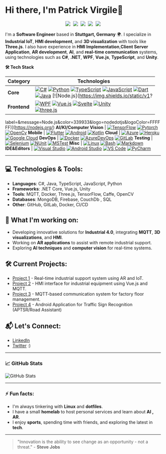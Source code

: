 # Hi there, I'm Patrick Virgile👋

<p align="center">
   <kbd>
  <a href="https://dev.to/virgiledjimgou58" title="Dev.to - @virgiledjimgou58"><img src="https://img.shields.io/badge/-Lissy93-a75fff?style=flat&logo=Dev.to&logoColor=white" /></a>
  <a href="https://stackoverflow.com/users/979052/chichikolon65" title="StackOverflow - Virgile Patrick"><img src="https://img.shields.io/badge/-Alicia-f48225?style=flat&logo=Stackoverflow&logoColor=white" /></a>
  <a href="https://www.linkedin.com/in/patrick-virgile-djimgou/" title="LinkedIn - Patrick DJimgou"><img src="https://img.shields.io/badge/-Alicia_Sykes-0072b1?style=flat&logo=Linkedin&logoColor=white" /></a>
  <a href="https://www.reddit.com/user/virgiledjimgou58" title="Reddit - u/virgiledjimgou58"><img src="https://img.shields.io/badge/-Lissy93-ff4500?style=flat&logo=reddit&logoColor=white" /></a>
  <a href="http://virgiledjimgou.esy.es/" title="Personal Website - virgiledjimgou.esy.es"><img src="https://img.shields.io/badge/-aliciasykes.com-00CCB4?style=flat&logo=ApacheSpark&logoColor=white" /></a>
  </kbd>
</p>

I'm a **Software Engineer** based in **Stuttgart, Germany** 🌍. I specialize in **Industrial IoT**, **HMI development**, and **3D visualization** with tools like **Three.js**. I also have experience in **HMI Implementation**,**Client Server Application**, **AR development**, **AI**, and **real-time communication** systems, using technologies such as **C#**, **.NET**, **WPF**, **Vue.js**, **TypeScript**, and **Unity**.

<summary><b>🛠️ Tech Stack</b></summary>
    <p>

| **Category** | **Technologies** |
| - | - |
**Core** | [![C#](https://img.shields.io/static/v1?label=&message=Go&color=00ADD8&logo=go&logoColor=FFFFFF)](https://visualstudio.microsoft.com/de/) [![Python](https://img.shields.io/static/v1?label=&message=Python&color=3C78A9&logo=python&logoColor=FFFFFF)](https://www.python.org/) [![TypeScript](https://img.shields.io/static/v1?label=&message=TypeScript&color=3178C6&logo=typescript&logoColor=FFFFFF)](https://www.typescriptlang.org/) [![JavaScript](https://img.shields.io/static/v1?label=&message=JavaScript&color=F7DF1E&logo=javascript&logoColor=FFFFFF)](https://www.javascript.com/) [![Dart](https://img.shields.io/static/v1?label=&message=Dart&color=0175C2&logo=dart&logoColor=FFFFFF)](https://dart.dev/)<br>[![Java](https://img.shields.io/static/v1?label=&message=Java&color=007396&logo=java&logoColor=FFFFFF)](https://www.java.com/) [![Node.js](https://img.shields.io/static/v1?
**Frontend** | [![WPF](https://img.shields.io/static/v1?label=&message=Astro&color=a545f0&logo=astro&logoColor=FFFFFF)](https://learn.microsoft.com/en-us/dotnet/desktop/wpf/?view=netdesktop-9.0) [![Vue.js](https://img.shields.io/static/v1?label=&message=Vue.js&color=4FC08D&logo=vuedotjs&logoColor=FFFFFF)](https://vuejs.org/) [![Svelte](https://img.shields.io/static/v1?label=&message=Svelte&color=FF3E00&logo=svelte&logoColor=FFFFFF)](https://svelte.dev/) [![Unity](https://img.shields.io/static/v1?label=&message=React&color=61DAFB&logo=react&logoColor=FFFFFF)](https://unity.com/de) <br> [![three.js](https://img.shields.io/static/v1?label=&message=D3.js&color=F9A03C&logo=d3dotjs&logoColor=FFFFFF)](https://github.com/mrdoob/three.js/)
label=&message=Node.js&color=339933&logo=nodedotjs&logoColor=FFFFFF)](https://nodejs.org/)
**AI/KI/Computer Vision** | [![TensorFlow](https://img.shields.io/static/v1?label=&message=Azure&color=0078D4&logo=microsoftazure&logoColor=FFFFFF)](https://www.tensorflow.org/) [![Pytorch](https://img.shields.io/static/v1?label=&message=Heroku&color=430098&logo=heroku&logoColor=FFFFFF)](https://pytorch.org/) [![OpenCv](https://img.shields.io/static/v1?label=&message=GCP&color=4285F4&logo=googlecloud&logoColor=FFFFFF)](https://opencv.org/)
**Mobile** | [![Flutter](https://img.shields.io/static/v1?label=&message=Flutter&color=02569B&logo=flutter&logoColor=FFFFFF)](https://flutter.dev/) [![Android](https://img.shields.io/static/v1?label=&message=Android&color=3DDC84&logo=android&logoColor=FFFFFF)](https://developer.android.com/) [![Kotlin](https://img.shields.io/static/v1?label=&message=Kotlin&color=7F52FF&logo=kotlin&logoColor=FFFFFF)](https://kotlinlang.org/) 
**Cloud** | [![Azure](https://img.shields.io/static/v1?label=&message=Azure&color=0078D4&logo=microsoftazure&logoColor=FFFFFF)](https://azure.microsoft.com/) [![Heroku](https://img.shields.io/static/v1?label=&message=Heroku&color=430098&logo=heroku&logoColor=FFFFFF)](https://heroku.com/) [![Google Cloud](https://img.shields.io/static/v1?label=&message=GCP&color=4285F4&logo=googlecloud&logoColor=FFFFFF)](https://cloud.google.com/)
**DevOps** | [![Docker](https://img.shields.io/static/v1?label=&message=Docker&color=2496ED&logo=docker&logoColor=FFFFFF)](https://docker.com/) [![AzureDevOps](https://img.shields.io/static/v1?label=&message=Ansible&color=EE0000&logo=ansible&logoColor=FFFFFF)](https://www.gartner.com/reviews/market/devops-platforms/vendor/microsoft/product/azure-devops) [![GitLab](https://img.shields.io/static/v1?label=&message=CircleCI&color=343434&logo=circleci&logoColor=FFFFFF)](https://www.gartner.com/reviews/market/devops-platforms/vendor/gitlab)
**Testing** | [![Selenium](https://img.shields.io/static/v1?label=&message=Selenium&color=43B02A&logo=selenium&logoColor=FFFFFF)](https://www.selenium.dev/) [![NUnit](https://img.shields.io/static/v1?label=&message=Cypress&color=17202C&logo=cypress&logoColor=FFFFFF)](https://www.cypress.io/) [![MSTest](https://img.shields.io/static/v1?label=&message=Jest&color=C21325&logo=jest&logoColor=FFFFFF)](https://learn.microsoft.com/de-de/dotnet/core/testing/unit-testing-with-mstest)
**Misc** | [![Linux](https://img.shields.io/static/v1?label=&message=Linux&color=FCC624&logo=linux&logoColor=FFFFFF)](https://www.linux.org/) [![Bash](https://img.shields.io/static/v1?label=&message=Bash&color=4EAA25&logo=gnubash&logoColor=FFFFFF)](https://www.gnu.org/software/bash/) [![Markdown](https://img.shields.io/static/v1?label=&message=Markdown&color=000000&logo=markdown&logoColor=FFFFFF)](https://en.wikipedia.org/wiki/Markdown)
**IDE&Editors** | [![Visual Studio](https://img.shields.io/static/v1?label=&message=VS%20Code&color=9013FE&logo=visualstudiocode&logoColor=FFFFFF)](https://visualstudio.microsoft.com/de/) [![Android Studio](https://img.shields.io/static/v1?label=&message=Vim&color=019733&logo=vim&logoColor=FFFFFF)](https://developer.android.com/studio?hl=de) [![VS Code](https://img.shields.io/static/v1?label=&message=VS%20Code&color=9013FE&logo=visualstudiocode&logoColor=FFFFFF)](https://code.visualstudio.com/)  [![PyCharm](https://img.shields.io/static/v1?label=&message=VS%20Code&color=9013FE&logo=visualstudiocode&logoColor=FFFFFF)](https://www.jetbrains.com/de-de/pycharm/)

----      

  </p>

  
## 💻 Technologies & Tools:
- **Languages**: C#, Java, TypeScript, JavaScript, Python
- **Frameworks**: .NET Core, Vue.js, Unity
- **Tools**: MQTT, Docker, Three.js, TensorFlow, Caffe, OpenCV
- **Databases**: MongoDB, Firebase, CouchDb , SQL
- **Other**: GitHub, GitLab, Docker, CI/CD

## 🚀 What I'm working on:
- Developing innovative solutions for **Industrial 4.0**, integrating **MQTT**, **3D visualizations**, and **HMI**.
- Working on **AR applications** to assist with remote industrial support.
- Exploring **AI techniques** and **computer vision** for real-time systems.
  
## 🛠️ Current Projects:
- [Project 1](https://github.com/VirgileDjimgou/Project-1) - Real-time industrial support system using AR and IoT.
- [Project 2](https://github.com/VirgileDjimgou/Project-2) - HMI interface for industrial equipment using Vue.js and MQTT.
- [Project 3](https://github.com/VirgileDjimgou/Project-3) - MQTT-based communication system for factory floor management.
- [Project 4](https://github.com/VirgileDjimgou/Android-Application-for-Traffic-Sign-Recognition) - Android Application for Traffic Sign Recognition (APTSR/Road Assistant)

## 📬 Let's Connect:
- [LinkedIn](https://www.linkedin.com/in/patrick-virgile-djimgou/)
- [Twitter](https://twitter.com/not-yet) :) 

---

### 📈 GitHub Stats
![GitHub Stats](https://github-readme-stats.vercel.app/api?username=VirgileDjimgou&show_icons=true&hide_title=true&count_private=true&hide=prs)

---

### ⚡ Fun facts:
- I'm always tinkering with **Linux** and **dotfiles**.
- I have a small **homelab** to host personal services and learn about **AI , AR**.
- I enjoy **sports**, spending time with friends, and exploring the latest in **tech**.

---

> "Innovation is the ability to see change as an opportunity - not a threat." - **Steve Jobs**
